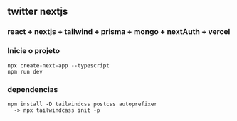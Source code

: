 ## twitter nextjs

### react + nextjs + tailwind + prisma + mongo + nextAuth + vercel

### Inicie o projeto
```
npx create-next-app --typescript
npm run dev

```

### dependencias 
```
npm install -D tailwindcss postcss autoprefixer
  -> npx tailwindcass init -p

```


